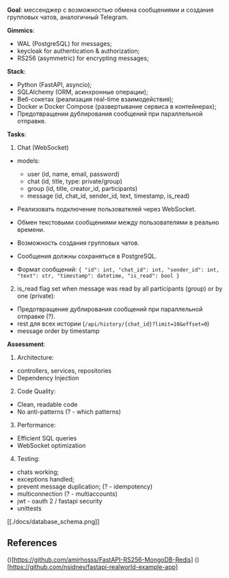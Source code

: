 **Goal**: мессенджер с возможностью обмена сообщениями и создания групповых чатов, аналогичный Telegram.

**Gimmics**:

- WAL (PostgreSQL) for messages;
- keycloak for authentication & authorization;
- RS256 (asymmetric) for encrypting messages;

**Stack**:

- Python (FastAPI, asyncio);
- SQLAlchemy (ORM, асинхронные операции);
- Веб-сокетах (реализация real-time взаимодействия);
- Docker и Docker Compose (развертывание сервиса в контейнерах);
- Предотвращении дублирования сообщений при параллельной отправке.

**Tasks**:

1. Chat (WebSocket)

- models:

  - user (id, name, email, password)
  - chat (id, title, type: private/group)
  - group (id, title, creator_id, participants)
  - message (id, chat_id, sender_id, text, timestamp, is_read)

- Реализовать подключение пользователей через WebSocket.
- Обмен текстовыми сообщениями между пользователями в реально времени.
- Возможность создания групповых чатов.
- Сообщения должны сохраняться в PostgreSQL.
- Формат сообщений: `{ "id": int, "chat_id": int, "sender_id": int, "text": str, "timestamp": datetime, "is_read": bool }`

2. is_read flag set when message was read by all participants (group) or by one (private):

- Предотвращение дублирования сообщений при параллельной отправке (?).
- rest для всех истории (`/api/history/{chat_id}?limit=10&offset=0`)
- message order by timestamp

**Assessment**:

1. Architecture:

- controllers, services, repositories
- Dependency Injection

2. Code Quality:

- Clean, readable code
- No anti-patterns (? - which patterns)

3. Performance:

- Efficient SQL queries
- WebSocket optimization

4. Testing:

- chats working;
- exceptions handled;
- prevent message duplication; (? - idempotency)
- multiconnection (? - multiaccounts)
- jwt - oauth 2 / fastapi security
- unittests

[[./docs/database_schema.png]]

## References

()[https://github.com/amirhosss/FastAPI-RS256-MongoDB-Redis]
()[https://github.com/nsidnev/fastapi-realworld-example-app]
